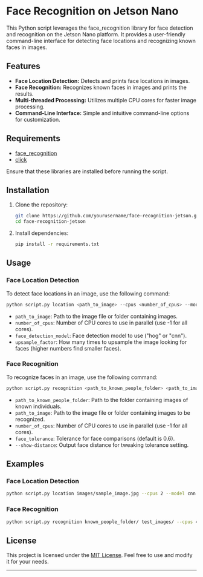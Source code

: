 # Face Recognition on Jetson Nano

This Python script leverages the face_recognition library for face detection and recognition on the Jetson Nano platform. It provides a user-friendly command-line interface for detecting face locations and recognizing known faces in images.

## Features

- **Face Location Detection:** Detects and prints face locations in images.
- **Face Recognition:** Recognizes known faces in images and prints the results.
- **Multi-threaded Processing:** Utilizes multiple CPU cores for faster image processing.
- **Command-Line Interface:** Simple and intuitive command-line options for customization.

## Requirements

- [face_recognition](https://github.com/ageitgey/face_recognition)
- [click](https://click.palletsprojects.com/)

Ensure that these libraries are installed before running the script.

## Installation

1. Clone the repository:

    ```bash
    git clone https://github.com/yourusername/face-recognition-jetson.git
    cd face-recognition-jetson
    ```

2. Install dependencies:

    ```bash
    pip install -r requirements.txt
    ```

## Usage

### Face Location Detection

To detect face locations in an image, use the following command:

```bash
python script.py location <path_to_image> --cpus <number_of_cpus> --model <face_detection_model> --upsample <upsample_factor>
```

- `path_to_image`: Path to the image file or folder containing images.
- `number_of_cpus`: Number of CPU cores to use in parallel (use -1 for all cores).
- `face_detection_model`: Face detection model to use ("hog" or "cnn").
- `upsample_factor`: How many times to upsample the image looking for faces (higher numbers find smaller faces).

### Face Recognition

To recognize faces in an image, use the following command:

```bash
python script.py recognition <path_to_known_people_folder> <path_to_image> --cpus <number_of_cpus> --tolerance <face_tolerance> --show-distance
```

- `path_to_known_people_folder`: Path to the folder containing images of known individuals.
- `path_to_image`: Path to the image file or folder containing images to be recognized.
- `number_of_cpus`: Number of CPU cores to use in parallel (use -1 for all cores).
- `face_tolerance`: Tolerance for face comparisons (default is 0.6).
- `--show-distance`: Output face distance for tweaking tolerance setting.

## Examples

### Face Location Detection

```bash
python script.py location images/sample_image.jpg --cpus 2 --model cnn --upsample 1
```

### Face Recognition

```bash
python script.py recognition known_people_folder/ test_images/ --cpus 4 --tolerance 0.5 --show-distance
```

## License

This project is licensed under the [MIT License](LICENSE). Feel free to use and modify it for your needs.

---


